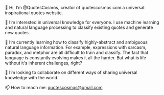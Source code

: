 👋 Hi, I’m @QuotesCosmos, creator of quotescosmos.com a universal inspirational quotes website.

👀 I’m interested in universal knowledge for everyone. I use machine learning and natural language processing to classify existing quotes and generate new quotes.

🌱 I’m currently learning how to classify highly-abstract and ambiguous natural language information. For example, expressions with sarcasm, paradox, and metphor are all difficult to train and classify. The fact that language is constantly evolving makes it all the harder. But what is life without it's inherent challenges, right? 

💞️ I’m looking to collaborate on different ways of sharing universal knowledge with the world.

📫 How to reach me: quotescosmos@gmail.com

<!---
QuotesCosmos/QuotesCosmos is a ✨ special ✨ repository because its `README.md` (this file) appears on your GitHub profile.
You can click the Preview link to take a look at your changes.
--->
